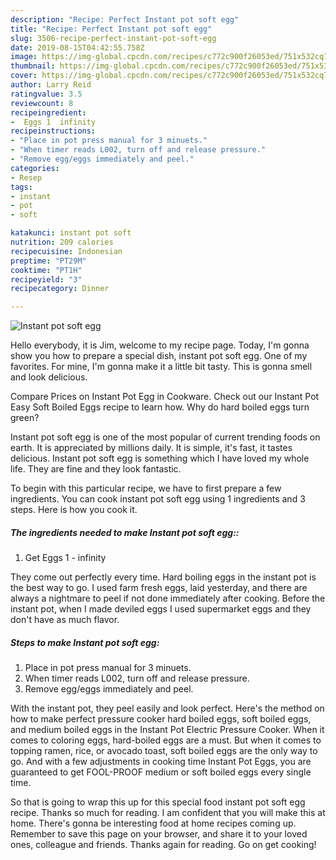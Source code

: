 ```yaml
---
description: "Recipe: Perfect Instant pot soft egg"
title: "Recipe: Perfect Instant pot soft egg"
slug: 3506-recipe-perfect-instant-pot-soft-egg
date: 2019-08-15T04:42:55.758Z
image: https://img-global.cpcdn.com/recipes/c772c900f26053ed/751x532cq70/instant-pot-soft-egg-recipe-main-photo.jpg
thumbnail: https://img-global.cpcdn.com/recipes/c772c900f26053ed/751x532cq70/instant-pot-soft-egg-recipe-main-photo.jpg
cover: https://img-global.cpcdn.com/recipes/c772c900f26053ed/751x532cq70/instant-pot-soft-egg-recipe-main-photo.jpg
author: Larry Reid
ratingvalue: 3.5
reviewcount: 8
recipeingredient:
-  Eggs 1  infinity
recipeinstructions:
- "Place in pot press manual for 3 minuets."
- "When timer reads L002, turn off and release pressure."
- "Remove egg/eggs immediately and peel."
categories:
- Resep
tags:
- instant
- pot
- soft

katakunci: instant pot soft
nutrition: 209 calories
recipecuisine: Indonesian
preptime: "PT29M"
cooktime: "PT1H"
recipeyield: "3"
recipecategory: Dinner

---
```



![Instant pot soft egg](https://img-global.cpcdn.com/recipes/c772c900f26053ed/751x532cq70/instant-pot-soft-egg-recipe-main-photo.jpg)

Hello everybody, it is Jim, welcome to my recipe page. Today, I'm gonna show you how to prepare a special dish, instant pot soft egg. One of my favorites. For mine, I'm gonna make it a little bit tasty. This is gonna smell and look delicious.

Compare Prices on Instant Pot Egg in Cookware. Check out our Instant Pot Easy Soft Boiled Eggs recipe to learn how. Why do hard boiled eggs turn green?

Instant pot soft egg is one of the most popular of current trending foods on earth. It is appreciated by millions daily. It is simple, it's fast, it tastes delicious. Instant pot soft egg is something which I have loved my whole life. They are fine and they look fantastic.


To begin with this particular recipe, we have to first prepare a few ingredients. You can cook instant pot soft egg using 1 ingredients and 3 steps. Here is how you cook it.

##### The ingredients needed to make Instant pot soft egg::

1. Get  Eggs 1 - infinity


They come out perfectly every time. Hard boiling eggs in the instant pot is the best way to go. I used farm fresh eggs, laid yesterday, and there are always a nightmare to peel if not done immediately after cooking. Before the instant pot, when I made deviled eggs I used supermarket eggs and they don&#39;t have as much flavor. 

##### Steps to make Instant pot soft egg:

1. Place in pot press manual for 3 minuets.
1. When timer reads L002, turn off and release pressure.
1. Remove egg/eggs immediately and peel.


With the instant pot, they peel easily and look perfect. Here&#39;s the method on how to make perfect pressure cooker hard boiled eggs, soft boiled eggs, and medium boiled eggs in the Instant Pot Electric Pressure Cooker. When it comes to coloring eggs, hard-boiled eggs are a must. But when it comes to topping ramen, rice, or avocado toast, soft boiled eggs are the only way to go. And with a few adjustments in cooking time Instant Pot Eggs, you are guaranteed to get FOOL-PROOF medium or soft boiled eggs every single time. 

So that is going to wrap this up for this special food instant pot soft egg recipe. Thanks so much for reading. I am confident that you will make this at home. There's gonna be interesting food at home recipes coming up. Remember to save this page on your browser, and share it to your loved ones, colleague and friends. Thanks again for reading. Go on get cooking!
